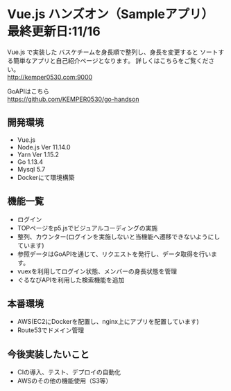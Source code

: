 # Vue.js ハンズオン（Sampleアプリ） 最終更新日:11/16

Vue.js で実装した
バスケチームを身長順で整列し、身長を変更すると
ソートする簡単なアプリと自己紹介ページとなります。
詳しくはこちらをご覧ください。<br>
<http://kemper0530.com:9000>

GoAPIはこちら<br>
<https://github.com/KEMPER0530/go-handson>

## 開発環境
- Vue.js
- Node.js Ver 11.14.0
- Yarn Ver 1.15.2
- Go 1.13.4
- Mysql 5.7
- Dockerにて環境構築

## 機能一覧
- ログイン
- TOPページをp5.jsでビジュアルコーディングの実施
- 整列、カウンター(ログインを実施しないと当機能へ遷移できないようにしています)
- 参照データはGoAPIを通じて、リクエストを発行し、データ取得を行います。
- vuexを利用してログイン状態、メンバーの身長状態を管理
- ぐるなびAPIを利用した検索機能を追加

## 本番環境
- AWS(EC2にDockerを配置し、nginx上にアプリを配置しています)
- Route53でドメイン管理

## 今後実装したいこと
- CIの導入、テスト、デプロイの自動化
- AWSのその他の機能使用（S3等）
